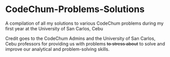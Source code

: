 # CodeChum-Problems-Solutions
A compilation of all my solutions to various CodeChum problems during my first year at the University of San Carlos, Cebu

Credit goes to the CodeChum Admins and the University of San Carlos, Cebu professors for providing us with problems ~~to stress about~~ to solve and improve our analytical and problem-solving skills.
